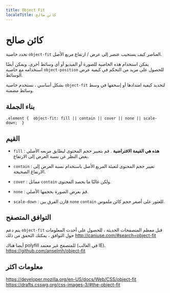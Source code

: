 ```yaml
---
title: Object Fit
localeTitle: كائن صالح
---
```

# كائن صالح

تحدد خاصية `object-fit` العناصر كيف يستجيب عنصر إلى عرض / ارتفاع مربع الأصل.

يمكن استخدام هذه الخاصية للصورة أو الفيديو أو أي وسائط أخرى. ويمكن أيضًا استخدامه مع خاصية `object-position` للحصول على مزيد من التحكم في كيفية عرض الوسائط.

بشكل أساسي ، نستخدم خاصية `object-fit` لتحديد كيفية امتدادها أو إسحقها في وسط وسائط مضمنة.

## بناء الجملة

 `.element { 
    object-fit: fill || contain || cover || none || scale-down; 
 } 
` 

## القيم

*   `fill` : **هذه هي القيمة الافتراضية** . قم بتغيير حجم المحتوى ليطابق مربعه الأصلي بغض النظر عن نسبة العرض إلى الارتفاع.
    
*   `contain` : تغيير حجم المحتوى لتعبئة المربع الأصل باستخدام نسبة العرض إلى الارتفاع الصحيحة.
    
*   `cover` : مماثل `contain` ولكن غالبًا ما يحصد المحتوى.
    
*   `none` : قم بعرض الصورة بحجمها الأصلي.
    
*   `scale-down` : قارن الفرق بين `none` `contain` للعثور على أصغر حجم كائن ملموس.
    

## التوافق المتصفح

يتم دعم `object-fit` قبل معظم المتصفحات الحديثة ، للحصول على أحدث المعلومات حول التوافق ، يمكنك التحقق من ذلك http://caniuse.com/#search=object-fit

أيضا هناك polyfill للمتصفح غير معتمد (في الغالب IE). https://github.com/anselmh/object-fit

## معلومات اكثر

https://developer.mozilla.org/en-US/docs/Web/CSS/object-fit https://drafts.csswg.org/css-images-3/#the-object-fit